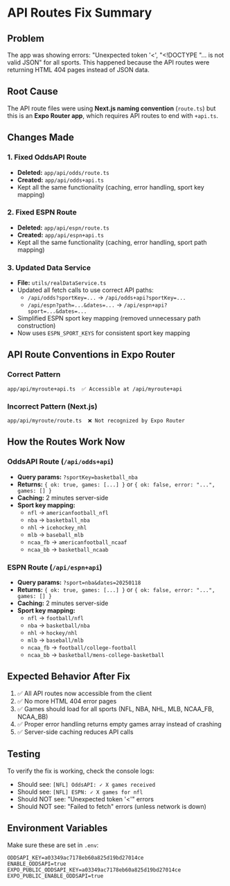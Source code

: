 # API Routes Fix Summary

## Problem
The app was showing errors: "Unexpected token '<', "<!DOCTYPE "... is not valid JSON" for all sports. This happened because the API routes were returning HTML 404 pages instead of JSON data.

## Root Cause
The API route files were using **Next.js naming convention** (`route.ts`) but this is an **Expo Router app**, which requires API routes to end with `+api.ts`.

## Changes Made

### 1. Fixed OddsAPI Route
- **Deleted:** `app/api/odds/route.ts`
- **Created:** `app/api/odds+api.ts`
- Kept all the same functionality (caching, error handling, sport key mapping)

### 2. Fixed ESPN Route
- **Deleted:** `app/api/espn/route.ts`
- **Created:** `app/api/espn+api.ts`
- Kept all the same functionality (caching, error handling, sport path mapping)

### 3. Updated Data Service
- **File:** `utils/realDataService.ts`
- Updated all fetch calls to use correct API paths:
  - `/api/odds?sportKey=...` → `/api/odds+api?sportKey=...`
  - `/api/espn?path=...&dates=...` → `/api/espn+api?sport=...&dates=...`
- Simplified ESPN sport key mapping (removed unnecessary path construction)
- Now uses `ESPN_SPORT_KEYS` for consistent sport key mapping

## API Route Conventions in Expo Router

### Correct Pattern
```
app/api/myroute+api.ts  ✅ Accessible at /api/myroute+api
```

### Incorrect Pattern (Next.js)
```
app/api/myroute/route.ts  ❌ Not recognized by Expo Router
```

## How the Routes Work Now

### OddsAPI Route (`/api/odds+api`)
- **Query params:** `?sportKey=basketball_nba`
- **Returns:** `{ ok: true, games: [...] }` or `{ ok: false, error: "...", games: [] }`
- **Caching:** 2 minutes server-side
- **Sport key mapping:**
  - `nfl` → `americanfootball_nfl`
  - `nba` → `basketball_nba`
  - `nhl` → `icehockey_nhl`
  - `mlb` → `baseball_mlb`
  - `ncaa_fb` → `americanfootball_ncaaf`
  - `ncaa_bb` → `basketball_ncaab`

### ESPN Route (`/api/espn+api`)
- **Query params:** `?sport=nba&dates=20250118`
- **Returns:** `{ ok: true, games: [...] }` or `{ ok: false, error: "...", games: [] }`
- **Caching:** 2 minutes server-side
- **Sport key mapping:**
  - `nfl` → `football/nfl`
  - `nba` → `basketball/nba`
  - `nhl` → `hockey/nhl`
  - `mlb` → `baseball/mlb`
  - `ncaa_fb` → `football/college-football`
  - `ncaa_bb` → `basketball/mens-college-basketball`

## Expected Behavior After Fix

1. ✅ All API routes now accessible from the client
2. ✅ No more HTML 404 error pages
3. ✅ Games should load for all sports (NFL, NBA, NHL, MLB, NCAA_FB, NCAA_BB)
4. ✅ Proper error handling returns empty games array instead of crashing
5. ✅ Server-side caching reduces API calls

## Testing

To verify the fix is working, check the console logs:
- Should see: `[NFL] OddsAPI: ✓ X games received`
- Should see: `[NFL] ESPN: ✓ X games for nfl`
- Should NOT see: "Unexpected token '<'" errors
- Should NOT see: "Failed to fetch" errors (unless network is down)

## Environment Variables

Make sure these are set in `.env`:
```
ODDSAPI_KEY=a03349ac7178eb60a825d19bd27014ce
ENABLE_ODDSAPI=true
EXPO_PUBLIC_ODDSAPI_KEY=a03349ac7178eb60a825d19bd27014ce
EXPO_PUBLIC_ENABLE_ODDSAPI=true
```
